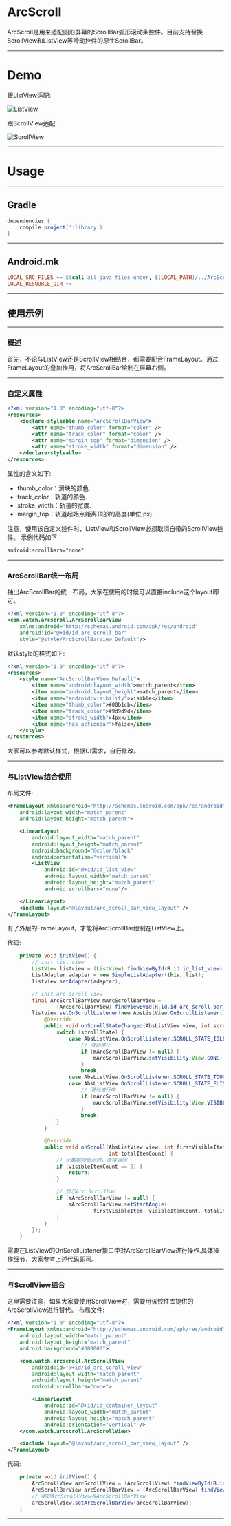 # ArcScroll

ArcScroll是用来适配圆形屏幕的ScrollBar弧形滚动条控件。目前支持替换ScrollView和ListView等滑动控件的原生ScrollBar。

******

# Demo

跟ListView适配:

![ListView](https://github.com/wangzhengyi/ArcScroll/raw/master/screenshots/list_view_with_arc_scroll.png)

跟ScrollView适配:

![ScrollView](https://github.com/wangzhengyi/ArcScroll/raw/master/screenshots/scrollview_with_arc_scroll.png)

******

# Usage

******

## Gradle

```groovy
dependencies {
    compile project(':library')
}
```

******

## Android.mk

```makefile
LOCAL_SRC_FILES += $(call all-java-files-under, $(LOCAL_PATH)/../ArcScroll/)
LOCAL_RESOURCE_DIR += 
```

******

## 使用示例

******

### 概述

首先，不论与ListView还是ScrollView相结合，都需要配合FrameLayout。通过FrameLayout的叠加作用，将ArcScrollBar绘制在屏幕右侧。

******

### 自定义属性

```xml
<?xml version="1.0" encoding="utf-8"?>
<resources>
    <declare-styleable name="ArcScrollBarView">
        <attr name="thumb_color" format="color" />
        <attr name="track_color" format="color" />
        <attr name="margin_top" format="dimension" />
        <attr name="stroke_width" format="dimension" />
    </declare-styleable>
</resources>
```

属性的含义如下:

* thumb_color：滑块的颜色.
* track_color：轨道的颜色.
* stroke_width：轨道的宽度.
* margin_top：轨道起始点距离顶部的高度(单位:px).

注意，使用该自定义控件时，ListView和ScrollView必须取消自带的ScrollView控件。
示例代码如下：
```xml
android:scrollbars="none"
```

******

### ArcScrollBar统一布局

抽出ArcScrollBar的统一布局，大家在使用的时候可以直接include这个layout即可。
```xml
<?xml version="1.0" encoding="utf-8"?>
<com.watch.arcscroll.ArcScrollBarView
    xmlns:android="http://schemas.android.com/apk/res/android"
    android:id="@+id/id_arc_scroll_bar"
    style="@style/ArcScrollBarView_Default"/>
```

默认style的样式如下:
```xml
<?xml version="1.0" encoding="utf-8"?>
<resources>
    <style name="ArcScrollBarView_Default">
        <item name="android:layout_width">match_parent</item>
        <item name="android:layout_height">match_parent</item>
        <item name="android:visibility">visible</item>
        <item name="thumb_color">#00b1cb</item>
        <item name="track_color">#9d9d9d</item>
        <item name="stroke_width">4px</item>
        <item name="has_actionbar">false</item>
    </style>
</resources>
```

大家可以参考默认样式，根据UI需求，自行修改。

******
### 与ListView结合使用

布局文件:
```xml
<FrameLayout xmlns:android="http://schemas.android.com/apk/res/android"
    android:layout_width="match_parent"
    android:layout_height="match_parent">

    <LinearLayout
        android:layout_width="match_parent"
        android:layout_height="match_parent"
        android:background="@color/black"
        android:orientation="vertical">
        <ListView
            android:id="@+id/id_list_view"
            android:layout_width="match_parent"
            android:layout_height="match_parent"
            android:scrollbars="none"/>

    </LinearLayout>
    <include layout="@layout/arc_scroll_bar_view_layout" />
</FrameLayout>
```

有了外层的FrameLayout，才能将ArcScrollBar绘制在ListView上。

代码:
```java
    private void initView() {
        // init list view
        ListView listview = (ListView) findViewById(R.id.id_list_view);
        ListAdapter adapter = new SimpleListAdapter(this, list);
        listview.setAdapter(adapter);

        // init arc scroll view
        final ArcScrollBarView mArcScrollBarView =
                (ArcScrollBarView) findViewById(R.id.id_arc_scroll_bar);
        listview.setOnScrollListener(new AbsListView.OnScrollListener() {
            @Override
            public void onScrollStateChanged(AbsListView view, int scrollState) {
                switch (scrollState) {
                    case AbsListView.OnScrollListener.SCROLL_STATE_IDLE:
                        // 滑动停止
                        if (mArcScrollBarView != null) {
                            mArcScrollBarView.setVisibility(View.GONE);
                        }
                        break;
                    case AbsListView.OnScrollListener.SCROLL_STATE_TOUCH_SCROLL:
                    case AbsListView.OnScrollListener.SCROLL_STATE_FLING:
                        // 滑动进行中
                        if (mArcScrollBarView != null) {
                            mArcScrollBarView.setVisibility(View.VISIBLE);
                        }
                        break;
                }
            }

            @Override
            public void onScroll(AbsListView view, int firstVisibleItem, int visibleItemCount,
                                 int totalItemCount) {
                // 无数据项显示时，直接返回
                if (visibleItemCount == 0) {
                    return;
                }

                // 显示Arc Scrollbar
                if (mArcScrollBarView != null) {
                    mArcScrollBarView.setStartAngle(
                            firstVisibleItem, visibleItemCount, totalItemCount);
                }
            }
        });
    }
```
需要在ListView的OnScrollListener接口中对ArcScrollBarView进行操作.具体操作细节，大家参考上述代码即可。

******
### 与ScrollView结合

这里需要注意，如果大家要使用ScrollView时，需要用该控件库提供的ArcScrollView进行替代。
布局文件:
```xml
<?xml version="1.0" encoding="utf-8"?>
<FrameLayout xmlns:android="http://schemas.android.com/apk/res/android"
    android:layout_width="match_parent"
    android:layout_height="match_parent"
    android:background="#000000">

    <com.watch.arcscroll.ArcScrollView
        android:id="@+id/id_arc_scroll_view"
        android:layout_width="match_parent"
        android:layout_height="match_parent"
        android:scrollbars="none">

        <LinearLayout
            android:id="@+id/id_container_layout"
            android:layout_width="match_parent"
            android:layout_height="match_parent"
            android:orientation="vertical" />
    </com.watch.arcscroll.ArcScrollView>

    <include layout="@layout/arc_scroll_bar_view_layout" />
</FrameLayout>
```

代码:
```java
    private void initView() {
        ArcScrollView arcScrollView = (ArcScrollView) findViewById(R.id.id_arc_scroll_view);
        ArcScrollBarView arcScrollBarView = (ArcScrollBarView) findViewById(R.id.id_arc_scroll_bar);
        // 绑定ArcScrollView与ArcScrollBarView
        arcScrollView.setArcScrollBarView(arcScrollBarView);
    }
```

******
